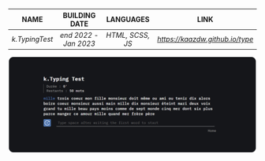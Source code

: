 <div align=center>

  | **NAME** | **BUILDING DATE** | **LANGUAGES** | **LINK** |
  |:--------:|:-----------------:|:-------------:|:--------:|
  |*k.TypingTest*|*end 2022 - Jan 2023*|*HTML, SCSS, JS*|*<a href="https://kaazdw.github.io/type/" target="_blank">https://kaazdw.github.io/type</a>*|


  <img src="https://github.com/KaazDW/TypingTest/blob/main/assets/screenshot.png">
</div>